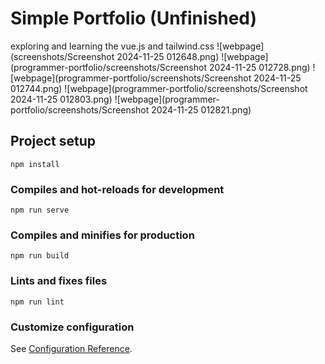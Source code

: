 # Simple Portfolio (Unfinished)
  exploring and learning the vue.js and tailwind.css 
  ![webpage](screenshots/Screenshot 2024-11-25 012648.png)
  ![webpage](programmer-portfolio/screenshots/Screenshot 2024-11-25 012728.png)
  ![webpage](programmer-portfolio/screenshots/Screenshot 2024-11-25 012744.png)
  ![webpage](programmer-portfolio/screenshots/Screenshot 2024-11-25 012803.png)
  ![webpage](programmer-portfolio/screenshots/Screenshot 2024-11-25 012821.png)
  
## Project setup
```
npm install
```

### Compiles and hot-reloads for development
```
npm run serve
```

### Compiles and minifies for production
```
npm run build
```

### Lints and fixes files
```
npm run lint
```

### Customize configuration
See [Configuration Reference](https://cli.vuejs.org/config/).
